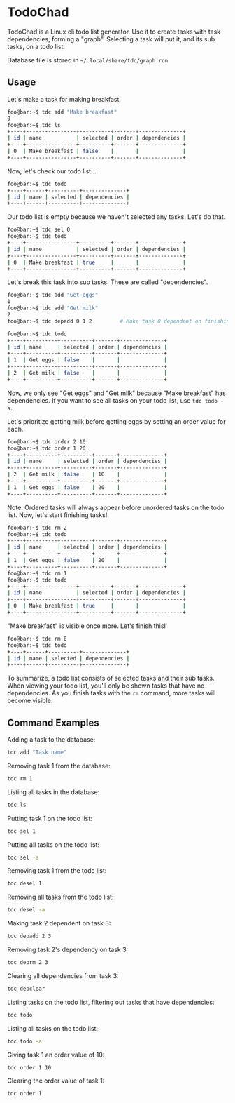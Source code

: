 # TodoChad
TodoChad is a Linux cli todo list generator.
Use it to create tasks with task dependencies, forming a "graph".
Selecting a task will put it, and its sub tasks, on a todo list.

Database file is stored in `~/.local/share/tdc/graph.ron`

## Usage 

Let's make a task for making breakfast. 
```bash
foo@bar:~$ tdc add "Make breakfast"
0
foo@bar:~$ tdc ls
+----+----------------+----------+-------+--------------+
| id | name           | selected | order | dependencies |
+----+----------------+----------+-------+--------------+
| 0  | Make breakfast | false    |       |              |
+----+----------------+----------+-------+--------------+
```

Now, let's check our todo list...

```bash
foo@bar:~$ tdc todo 
+----+------+----------+--------------+
| id | name | selected | dependencies |
+----+------+----------+--------------+
```


Our todo list is empty because we haven't selected any tasks. Let's do that.
```bash
foo@bar:~$ tdc sel 0 
foo@bar:~$ tdc todo 
+----+----------------+----------+-------+--------------+
| id | name           | selected | order | dependencies |
+----+----------------+----------+-------+--------------+
| 0  | Make breakfast | true     |       |              |
+----+----------------+----------+-------+--------------+
```

Let's break this task into sub tasks. These are called "dependencies".
```bash
foo@bar:~$ tdc add "Get eggs"
1
foo@bar:~$ tdc add "Get milk"
2
foo@bar:~$ tdc depadd 0 1 2         # Make task 0 dependent on finishing tasks 1 and 2 first

foo@bar:~$ tdc todo
+----+----------+----------+-------+--------------+
| id | name     | selected | order | dependencies |
+----+----------+----------+-------+--------------+
| 1  | Get eggs | false    |       |              |
+----+----------+----------+-------+--------------+
| 2  | Get milk | false    |       |              |
+----+----------+----------+-------+--------------+
```

Now, we only see "Get eggs" and "Get milk" because "Make breakfast" has dependencies.
If you want to see all tasks on your todo list, use `tdc todo -a`.

Let's prioritize getting milk before getting eggs by setting an order value for each.
```bash
foo@bar:~$ tdc order 2 10
foo@bar:~$ tdc order 1 20
+----+----------+----------+-------+--------------+
| id | name     | selected | order | dependencies |
+----+----------+----------+-------+--------------+
| 2  | Get milk | false    | 10    |              |
+----+----------+----------+-------+--------------+
| 1  | Get eggs | false    | 20    |              |
+----+----------+----------+-------+--------------+
```
Note: Ordered tasks will always appear before unordered tasks on the todo list.
Now, let's start finishing tasks!

```bash
foo@bar:~$ tdc rm 2
foo@bar:~$ tdc todo 
+----+----------+----------+-------+--------------+
| id | name     | selected | order | dependencies |
+----+----------+----------+-------+--------------+
| 1  | Get eggs | false    | 20    |              |
+----+----------+----------+-------+--------------+
foo@bar:~$ tdc rm 1
foo@bar:~$ tdc todo 
+----+----------------+----------+-------+--------------+
| id | name           | selected | order | dependencies |
+----+----------------+----------+-------+--------------+
| 0  | Make breakfast | true     |       |              |
+----+----------------+----------+-------+--------------+
```

"Make breakfast" is visible once more. Let's finish this!

```bash
foo@bar:~$ tdc rm 0
foo@bar:~$ tdc todo 
+----+------+----------+--------------+
| id | name | selected | dependencies |
+----+------+----------+--------------+
```

To summarize, a todo list consists of selected tasks and their sub tasks.
When viewing your todo list, you'll only be shown tasks that have no dependencies. 
As you finish tasks with the `rm` command, more tasks will become visible.


## Command Examples

Adding a task to the database:
```bash
tdc add "Task name" 
```

Removing task 1 from the database:
```bash
tdc rm 1 
```

Listing all tasks in the database:
```bash
tdc ls 
```

Putting task 1 on the todo list:
```bash
tdc sel 1
```

Putting all tasks on the todo list:
```bash
tdc sel -a 
```

Removing task 1 from the todo list:
```bash
tdc desel 1 
```

Removing all tasks from the todo list:
```bash
tdc desel -a 
```

Making task 2 dependent on task 3:
```bash
tdc depadd 2 3
```

Removing task 2's dependency on task 3:
```bash
tdc deprm 2 3
```

Clearing all dependencies from task 3:
```bash
tdc depclear 
```

Listing tasks on the todo list, filtering out tasks that have dependencies:
```bash
tdc todo 
```

Listing all tasks on the todo list:
```bash
tdc todo -a
```

Giving task 1 an order value of 10:
```bash
tdc order 1 10 
```

Clearing the order value of task 1:
```bash
tdc order 1 
```
